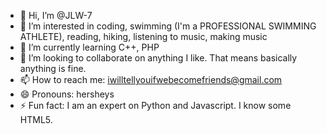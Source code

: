 - 👋 Hi, I’m @JLW-7
- 👀 I’m interested in coding, swimming (I'm a PROFESSIONAL SWIMMING ATHLETE), reading, hiking, listening to music, making music
- 🌱 I’m currently learning C++, PHP
- 💞️ I’m looking to collaborate on anything I like. That means basically anything is fine.
- 📫 How to reach me: iwilltellyouifwebecomefriends@gmail.com
- 😄 Pronouns: hersheys
- ⚡ Fun fact: I am an expert on Python and Javascript. I know some HTML5.

<!---
JLW-7/JLW-7 is a ✨ special ✨ repository because its `README.md` (this file) appears on your GitHub profile.
You can click the Preview link to take a look at your changes.
--->
